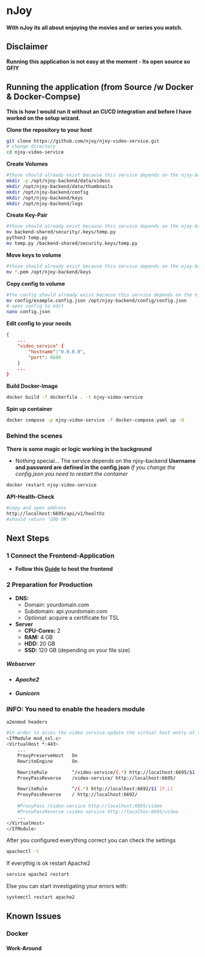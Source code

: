 # nJoy
**With nJoy its all about enjoying the movies and or series you watch.**
## Disclaimer
**Running this application is not easy at the moment - Its open source so GFIY**
## Running the application (from Source /w Docker & Docker-Compse)
**This is how I would run it without an CI/CD integration and before I have worked on the setup wizard.**

**Clone the repository to your host**
```bash
git clone https://github.com/njoy/njoy-video-service.git
# change directory
cd njoy-video-service
```
**Create Volumes**
```bash
#those should already exist because this service depends on the njoy-backend
mkdir -p /opt/njoy-backend/data/videos
mkdir /opt/njoy-backend/data/thumbnails
mkdir /opt/njoy-backend/config
mkdir /opt/njoy-backend/keys
mkdir /opt/njoy-backend/logs
```
**Create Key-Pair**
```bash
#those should already exist because this service depends on the njoy-backend
mv backend-shared/security/.keys/temp.py
python3 temp.py
mv temp.py /backend-shared/security.keys/temp.py
```
**Move keys to volume**
```bash
#those should already exist because this service depends on the njoy-backend
mv *.pem /opt/njoy-backend/keys
```
**Copy config to volume**
```bash
#the config should already exist because this service depends on the njoy-backend
mv config/example.config.json /opt/njoy-backend/config/config.json
# open config to edit
nano config.json
```
**Edit config to your needs**
```json
{
    ...
    "video_service" {
        "hostname":"0.0.0.0",
        "port": 6695
    }
    ...
}
```
**Build Docker-Image**
```bash
docker build -f dockerfile . -t njoy-video-service
```
**Spin up container**
```bash
docker compose -p njoy-video-service -f docker-compose.yaml up -d
```
### Behind the scenes
**There is some magic or logic working in the background**
- Nothing special... The service depends on the njoy-backend
**Username and password are defined in the config.json**
*If you change the config.json you need to restart the container*
```bash
docker restart njoy-video-service
```
**API-Health-Check**
```bash
#copy and open address
http://localhost:6695/api/v1/healthz
#should return '200 OK'
```
## Next Steps
### 1 Connect the Frontend-Application
- **Follow this [Guide](https://google.de) to host the frontend**
### 2 Preparation for Production
- **DNS:**
    - Domain: yourdomain.com
    - Subdomain: api.yourdomain.com
    - *Optional:* acquire a certificate for TSL
- **Server**
    - **CPU-Cores:**    2
    - **RAM:**          4 GB
    - **HDD:**          20 GB
    - **SSD:**          120 GB (depending on your file size)
##### Webserver
- #### *Apache2*
- #### *Gunicorn*
### **INFO:** You need to enable the headers module
```bash
a2enmod headers
```
```bash
#In order to acces the video service update the virtual host entry of the api
<IfModule mod_ssl.c>
<VirtualHost *:443>
    ...
    ProxyPreserveHost   On
    RewriteEngine       On

    RewriteRule         ^/video-service/(.*) http://localhost:6695/$1 [P,L]
    ProxyPassReverse    /video-service/ http://localhost:6695/

    RewriteRule         ^/(.*) http://localhost:6692/$1 [P,L]
    ProxyPassReverse    / http://localhost:6692/
    
    #ProxyPass /video-service http://localhost:6695/video
    #ProxyPassReverse /video-service http://localhos:6695/video
    ...
</VirtualHost>
</IfModule>
```
After you configured everything correct you can check the settings
```bash
apachectl -t
```
If everythig is ok restart Apache2
```bash
service apache2 restart
```
Else you can start investigating your errors with:
```bash
systemctl restart apache2
```
## Known Issues
### Docker
#### Work-Around